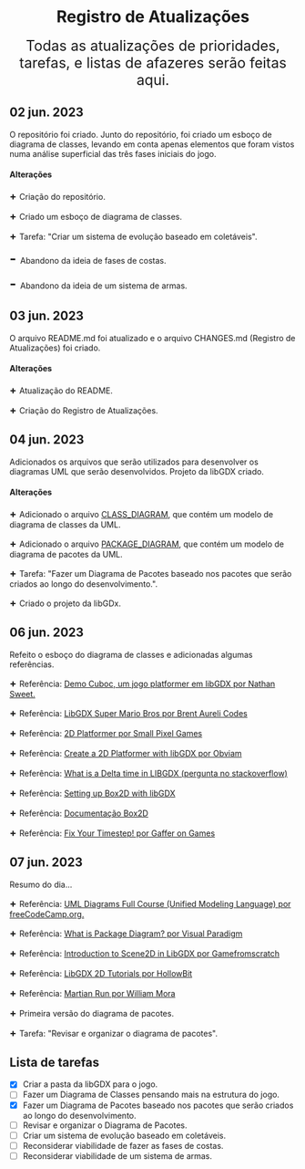 <h1 align="center">Registro de Atualizações</h1>

<div align="center" style="font-size: 25px">Todas as atualizações de prioridades, tarefas, e listas de afazeres serão feitas aqui.</div>

## 02 jun. 2023

 O repositório foi criado. Junto do repositório, foi criado um esboço de diagrama de classes, levando em conta apenas elementos que foram vistos numa análise superficial das três fases iniciais do jogo.


#### Alterações

<span style="font-size: 18px"> **+** </span> Criação do repositório.

<span style="font-size: 18px"> **+** </span> Criado um esboço de diagrama de classes.

<span style="font-size: 18px"> **+** </span> Tarefa: "Criar um sistema de evolução baseado em coletáveis".

<span style="font-size: 25px"> **-** </span> Abandono da ideia de fases de costas.

<span style="font-size: 25px"> **-** </span> Abandono da ideia de um sistema de armas.

## 03 jun. 2023

O arquivo README.md foi atualizado e o arquivo CHANGES.md (Registro de Atualizações) foi criado.

#### Alterações

<span style="font-size: 18px"> **+** </span> Atualização do README.

<span style="font-size: 18px"> **+** </span> Criação do Registro de Atualizações.

## 04 jun. 2023

Adicionados os arquivos que serão utilizados para desenvolver os diagramas UML que serão desenvolvidos. Projeto da libGDX criado.

#### Alterações

<span style="font-size: 18px"> **+** </span> Adicionado o arquivo <a href="https://github.com/victorZoro/neocontra.grupolaz.lp2/blob/main/CLASS_DIAGRAM.svg">CLASS_DIAGRAM</a>, que contém um modelo de diagrama de classes da UML.

<span style="font-size: 18px"> **+** </span> Adicionado o arquivo <a href="https://github.com/victorZoro/neocontra.grupolaz.lp2/blob/main/PACKAGE_DIAGRAM.svg">PACKAGE_DIAGRAM</a>, que contém um modelo de diagrama de pacotes da UML.

<span style="font-size: 18px"> **+** </span> Tarefa: "Fazer um Diagrama de Pacotes baseado nos pacotes que serão criados ao longo do desenvolvimento.".

<span style="font-size: 18px"> **+** </span> Criado o projeto da libGDx.

## 06 jun. 2023

Refeito o esboço do diagrama de classes e adicionadas algumas referências.

<span style="font-size: 18px"> **+** </span> Referência: <a href="https://github.com/libgdx/libgdx-demo-cuboc">Demo Cuboc, um jogo platformer em libGDX por Nathan Sweet.</a>

<span style="font-size: 18px"> **+** </span> Referência: <a href="https://www.youtube.com/playlist?list=PLZm85UZQLd2SXQzsF-a0-pPF6IWDDdrXt">LibGDX Super Mario Bros por Brent Aureli Codes</a>

<span style="font-size: 18px"> **+** </span> Referência: <a href="https://www.youtube.com/playlist?list=PLVNiGun9focYT2OVFUzL30wUtOToo6frD">2D Platformer por Small Pixel Games</a>

<span style="font-size: 18px"> **+** </span> Referência: <a href="https://obviam.net/posts/2012/02.libgdx-create-prototype-tutorial-part1/">Create a 2D Platformer with libGDX por Obviam</a>

<span style="font-size: 18px"> **+** </span> Referência: <a href="https://stackoverflow.com/questions/34479099/what-is-a-delta-time-in-libgdx/">What is a Delta time in LIBGDX (pergunta no stackoverflow)</a>

<span style="font-size: 18px"> **+** </span> Referência: <a href="https://libgdx.com/wiki/extensions/physics/box2d/">Setting up Box2D with libGDX</a>

<span style="font-size: 18px"> **+** </span> Referência: <a href="https://box2d.org/documentation/">Documentação Box2D</a>

<span style="font-size: 18px"> **+** </span> Referência: <a href="https://gafferongames.com/post/fix_your_timestep/">Fix Your Timestep! por Gaffer on Games</a>

## 07 jun. 2023

Resumo do dia...

<span style="font-size: 18px"> **+** </span> Referência: <a href="https://www.youtube.com/watch?v=WnMQ8HlmeXc">UML Diagrams Full Course (Unified Modeling Language) por freeCodeCamp.org.</a>

<span style="font-size: 18px"> **+** </span> Referência: <a href="https://www.visual-paradigm.com/guide/uml-unified-modeling-language/what-is-package-diagram/">What is Package Diagram? por Visual Paradigm</a>

<span style="font-size: 18px"> **+** </span> Referência: <a href="https://www.youtube.com/watch?v=DPIeERAm2ao">Introduction to Scene2D in LibGDX por Gamefromscratch</a>

<span style="font-size: 18px"> **+** </span> Referência: <a href="https://www.youtube.com/playlist?list=PLrnO5Pu2zAHKAIjRtTLAXtZKMSA6JWnmf">LibGDX 2D Tutorials por HollowBit</a>

<span style="font-size: 18px"> **+** </span> Referência: <a href="https://github.com/wmora/martianrun">Martian Run por William Mora</a>

<span style="font-size: 18px"> **+** </span> Primeira versão do diagrama de pacotes.

<span style="font-size: 18px"> **+** </span> Tarefa:  "Revisar e organizar o diagrama de pacotes".

## Lista de tarefas

- [X] Criar a pasta da libGDX para o jogo.
- [ ] Fazer um Diagrama de Classes pensando mais na estrutura do jogo.
- [X] Fazer um Diagrama de Pacotes baseado nos pacotes que serão criados ao longo do desenvolvimento.
- [ ] Revisar e organizar o Diagrama de Pacotes.
- [ ] Criar um sistema de evolução baseado em coletáveis.
- [ ] Reconsiderar viabilidade de fazer as fases de costas.
- [ ] Reconsiderar viabilidade de um sistema de armas.
